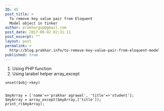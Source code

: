 ```yaml
---
ID: 45
post_title: >
  To remove key value pair from Eloquent
  Model object in tinker
author: prakhargvp@gmail.com
post_date: 2017-06-02 02:31:11
post_excerpt: ""
layout: post
permalink: >
  http://blog.prakhar.info/to-remove-key-value-pair-from-eloquent-model-object-in-tinker/
published: true
---
```

1. Using PHP function
2. Using larabel helper array_except

<code>unset($obj->key)</code>

<code>
$myArray = ['name'=>'prakhar agrawal', 'title'=>'student'];
$myArray = array_except($myArray,['title']);
print_r($myArray);
</code>